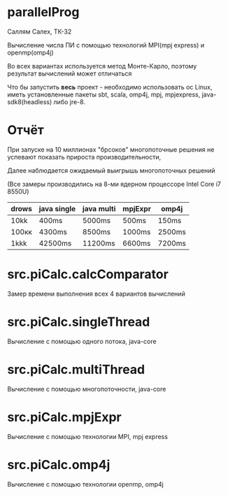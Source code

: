 # parallelProg

Саллям Салех, ТК-32

Вычисление числа ПИ с помощью технологий MPI(mpj express) и openmp(omp4j)

Во всех вариантах используется метод Монте-Карло, поэтому результат вычислений может отличаться 

Что бы запустить **весь** проект - необходимо использовать ос Linux, иметь установленные пакеты sbt, scala, omp4j, mpj, mpjexpress, java-sdk8(headless) либо jre-8.

# Отчёт

При запуске на 10 миллионах "брсоков" многопоточные решения не успевают показать прироста производительности, 

Далее наблюдается ожидаемый выигрышь многопоточных решений

(Все замеры производились на 8-ми ядерном процессоре Intel Core i7 8550U)

| drows | java single | java multi | mpjExpr | omp4j |
| --- | --- | --- | --- | --- |
| 10kk | 400ms | 5000ms | 500ms  | 150ms |
| 100кк | 4300ms | 8500ms | 1000ms | 2500ms |
| 1kkk | 42500ms | 11200ms | 6600ms | 7200ms
 

# src.piCalc.calcComparator

Замер времени выполнения всех 4 вариантов вычислений

# src.piCalc.singleThread 

Вычисление с помощью одного потока, java-core

# src.piCalc.multiThread 

Вычисление с помощью многопоточности, java-core

# src.piCalc.mpjExpr

Вычисление с помощью технологии MPI, mpj express

# src.piCalc.omp4j

Вычисление с помощью технологии openmp, omp4j
